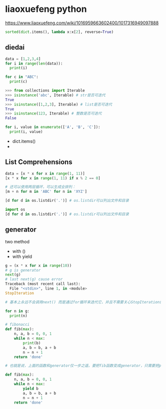 # liaoxuefeng python

https://www.liaoxuefeng.com/wiki/1016959663602400/1017316949097888

```python
sorted(dict.items(), lambda x:x[2], reverse=True)
```

## diedai

```python
data = [1,2,3,4]
for i in range(len(data)):
  print(i)

for c in "ABC":
  print(c)

>>> from collections import Iterable
>>> isinstance('abc', Iterable) # str是否可迭代
True
>>> isinstance([1,2,3], Iterable) # list是否可迭代
True
>>> isinstance(123, Iterable) # 整数是否可迭代
False

for i, value in enumerate(['A', 'B', 'C']):
  print(i, value)
```

- dict.items()
-

## List Comprehensions

```python
data = [x * x for x in range(1, 11)]
[x * x for x in range(1, 11) if x % 2 == 0]

# 还可以使用两层循环，可以生成全排列：
[m + n for m in 'ABC' for n in 'XYZ']

[d for d in os.listdir('.')] # os.listdir可以列出文件和目录

import os
[d for d in os.listdir('.')] # os.listdir可以列出文件和目录
```

## generator

two method
- with ()
- with yield

```python
g = (x * x for x in range(10))
# g is generator
next(g)
# last next(g) cause error
Traceback (most recent call last):
  File "<stdin>", line 1, in <module>
StopIteration

# 基本上永远不会调用next() 而是通过for循环来迭代它，并且不需要关心StopIteration的错误

for n in g:
  print(n)

# fibonacci
def fib(max):
    n, a, b = 0, 0, 1
    while n < max:
        print(b)
        a, b = b, a + b
        n = n + 1
    return 'done'

# 也就是说，上面的函数和generator仅一步之遥。要把fib函数变成generator，只需要把print(b)改为yield b就可以了：

def fib(max):
    n, a, b = 0, 0, 1
    while n < max:
        yield b
        a, b = b, a + b
        n = n + 1
    return 'done'
```
